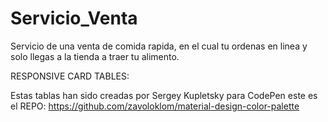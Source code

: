 # Servicio_Venta
Servicio de una venta de comida rapida, en el cual tu ordenas en linea y solo llegas a la tienda a traer tu alimento.


RESPONSIVE CARD TABLES:

  Estas tablas han sido creadas por Sergey Kupletsky para CodePen 
  este es el REPO: https://github.com/zavoloklom/material-design-color-palette

